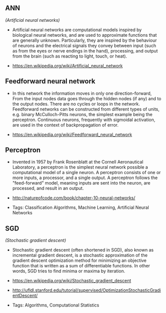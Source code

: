 


## **ANN**
*(Artificial neural networks)*

* Artificial neural networks are computational models inspired by biological neural networks, and are used to approximate functions that are generally unknown. Particularly, they are inspired by the behaviour of neurons and the electrical signals they convey between input (such as from the eyes or nerve endings in the hand), processing, and output from the brain (such as reacting to light, touch, or heat).

* <https://en.wikipedia.org/wiki/Artificial_neural_network>




## **Feedforward neural network**

* In this network the information moves in only one direction-forward, From the input nodes data goes through the hidden nodes (if any) and to the output nodes. There are no cycles or loops in the network. Feedforward networks can be constructed from different types of units, e.g. binary McCulloch-Pitts neurons, the simplest example being the perceptron. Continuous neurons, frequently with sigmoidal activation, are used in the context of backpropagation of error.

* <https://en.wikipedia.org/wiki/Feedforward_neural_network>




## **Perceptron**

* Invented in 1957 by Frank Rosenblatt at the Cornell Aeronautical Laboratory, a perceptron is the simplest neural network possible a computational model of a single neuron. A perceptron consists of one or more inputs, a processor, and a single output. A perceptron follows the "feed-forward" model, meaning inputs are sent into the neuron, are processed, and result in an output.

* <http://natureofcode.com/book/chapter-10-neural-networks/>

* Tags: Classification Algorithms, Machine Learning, Artificial Neural Networks


## **SGD**
*(Stochastic gradient descent)*

* Stochastic gradient descent (often shortened in SGD), also known as incremental gradient descent, is a stochastic approximation of the gradient descent optimization method for minimizing an objective function that is written as a sum of differentiable functions. In other words, SGD tries to find minima or maxima by iteration.

* <https://en.wikipedia.org/wiki/Stochastic_gradient_descent>

* <http://ufldl.stanford.edu/tutorial/supervised/OptimizationStochasticGradientDescent/>

* Tags: Algorithms, Computational Statistics

